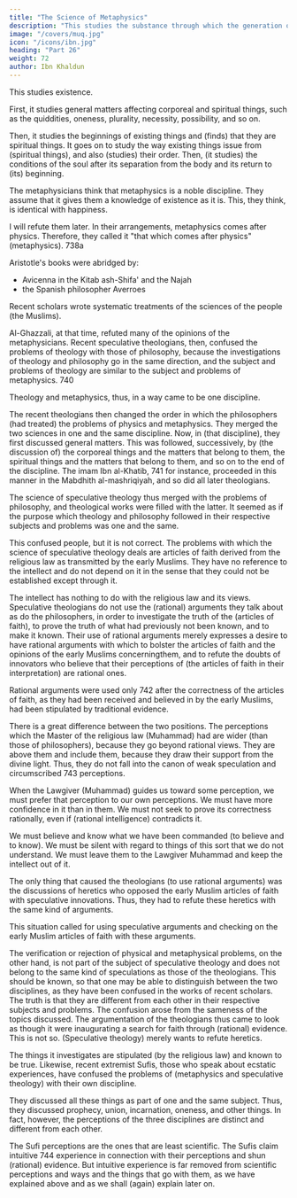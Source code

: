 ```yaml
---
title: "The Science of Metaphysics"
description: "This studies the substance through which the generation of gold and silver may be artificially accomplished, and comments on the operation leading to it"
image: "/covers/muq.jpg"
icon: "/icons/ibn.jpg"
heading: "Part 26"
weight: 72
author: Ibn Khaldun
---
```



This studies existence. 

First, it studies general matters affecting corporeal and spiritual things, such as the quiddities, oneness, plurality, necessity, possibility, and so on. 

Then, it studies the beginnings of existing things and (finds) that they are spiritual things. It goes on to study the way existing things issue from (spiritual things), and also (studies) their order. Then, (it studies) the conditions of the soul after its separation from the body and its return to (its) beginning.

The metaphysicians think that metaphysics is a noble discipline. They assume that it gives them a knowledge of existence as it is. This, they think, is identical with happiness. 

I will refute them later. In their arrangements, metaphysics comes after physics. Therefore, they called it "that which comes after physics" (metaphysics). 738a

Aristotle's books were abridged by:
- Avicenna in the Kitab ash-Shifa' and the Najah
- the Spanish philosopher Averroes 

Recent scholars wrote systematic treatments of the sciences of the people (the Muslims). 

Al-Ghazzali, at that time, refuted many of the opinions of the metaphysicians. Recent speculative theologians, then, confused the problems of theology with those of philosophy, because the investigations of theology and philosophy go in the same direction, and the subject and problems of theology are similar to the subject and problems of metaphysics. 740

Theology and metaphysics, thus, in a way came to be one discipline. 

The recent theologians then changed the order in which the philosophers (had treated) the problems of physics and metaphysics. They merged the two sciences in one and the same discipline. Now, in (that discipline), they first discussed general matters. This was followed, successively, by (the discussion of) the corporeal things and the matters that belong to them, the spiritual things and the matters that belong to them, and so on to the end of the discipline. The imam Ibn al-Khatib, 741 for instance, proceeded in this manner in the Mabdhith al-mashriqiyah, and so did all later theologians. 

The science of speculative theology thus merged with the problems of philosophy, and theological works were filled with the latter. It seemed as if the purpose which theology and philosophy followed in their respective subjects and problems was one and the same. 

This confused people, but it is not correct. The problems with which the science of speculative theology deals are articles of faith derived from the religious law as transmitted by the early Muslims. They have no reference to the intellect and do not depend on it in the sense that they could not be established except through it.

The intellect has nothing to do with the religious law and its views. Speculative theologians do not use the (rational) arguments they talk about as do the philosophers, in order to investigate the truth of the (articles of faith), to prove the truth of what had previously not been known, and to make it known. Their use of rational arguments merely expresses a desire to have rational arguments with which to bolster the articles of faith and the opinions of the early Muslims concerningthem, and to refute the doubts of innovators who believe that their perceptions of (the articles of faith in their interpretation) are rational ones. 

Rational arguments were used only 742 after the correctness of the articles of faith, as they had been received and believed in by the early Muslims, had been stipulated by traditional evidence.

There is a great difference between the two positions. The perceptions which the Master of the religious law (Muhammad) had are wider (than those of philosophers), because they go beyond rational views. They are above them and
include them, because they draw their support from the divine light. Thus, they do
not fall into the canon of weak speculation and circumscribed 743 perceptions. 

When the Lawgiver (Muhammad) guides us toward some perception, we must prefer that perception to our own perceptions. We must have more confidence in it than in them. We must not seek to prove its correctness rationally, even if (rational
intelligence) contradicts it. 

We must believe and know what we have been commanded (to believe and to know). We must be silent with regard to things of
this sort that we do not understand. We must leave them to the Lawgiver Muhammad and keep the intellect out of it.

The only thing that caused the theologians (to use rational arguments) was the discussions of heretics who opposed the early Muslim articles of faith with speculative innovations. Thus, they had to refute these heretics with the same kind of
arguments. 

This situation called for using speculative arguments and checking on the early Muslim articles of faith with these arguments.

The verification or rejection of physical and metaphysical problems, on the other hand, is not part of the subject of speculative theology and does not belong to
the same kind of speculations as those of the theologians. This should be known, so that one may be able to distinguish between the two disciplines, as they have been
confused in the works of recent scholars. The truth is that they are different from each other in their respective subjects and problems. The confusion arose from the
sameness of the topics discussed. The argumentation of the theologians thus came to look as though it were inaugurating a search for faith through (rational) evidence.
This is not so. (Speculative theology) merely wants to refute heretics. 

The things it investigates are stipulated (by the religious law) and known to be true. Likewise, recent extremist Sufis, those who speak about ecstatic experiences, have confused the problems of (metaphysics and speculative theology) with their own discipline.

They discussed all these things as part of one and the same subject. Thus, they discussed prophecy, union, incarnation, oneness, and other things. In fact, however,
the perceptions of the three disciplines are distinct and different from each other.

The Sufi perceptions are the ones that are least scientific. The Sufis claim intuitive 744 experience in connection with their perceptions and shun (rational) evidence. But intuitive experience is far removed from scientific perceptions and ways and the
things that go with them, as we have explained above and as we shall (again) explain later on.

